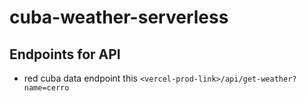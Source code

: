# cuba-weather-serverless

## Endpoints for API

- red cuba data endpoint this `<vercel-prod-link>/api/get-weather?name=cerro`
